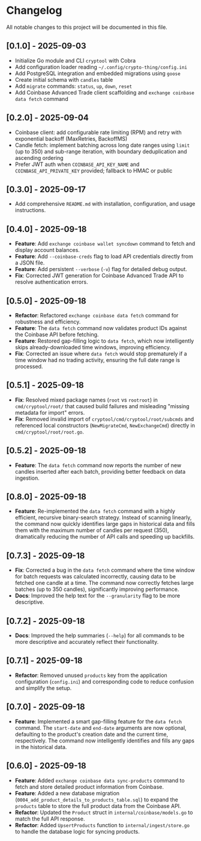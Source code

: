 # Changelog

All notable changes to this project will be documented in this file.

## [0.1.0] - 2025-09-03
- Initialize Go module and CLI `cryptool` with Cobra
- Add configuration loader reading `~/.config/crypto-thing/config.ini`
- Add PostgreSQL integration and embedded migrations using `goose`
- Create initial schema with `candles` table
- Add `migrate` commands: `status`, `up`, `down`, `reset`
- Add Coinbase Advanced Trade client scaffolding and `exchange coinbase data fetch` command

## [0.2.0] - 2025-09-04
- Coinbase client: add configurable rate limiting (RPM) and retry with exponential backoff (MaxRetries, BackoffMS)
- Candle fetch: implement batching across long date ranges using `limit` (up to 350) and sub-range iteration, with boundary deduplication and ascending ordering
- Prefer JWT auth when `COINBASE_API_KEY_NAME` and `COINBASE_API_PRIVATE_KEY` provided; fallback to HMAC or public

## [0.3.0] - 2025-09-17
- Add comprehensive `README.md` with installation, configuration, and usage instructions.

## [0.4.0] - 2025-09-18
- **Feature**: Add `exchange coinbase wallet syncdown` command to fetch and display account balances.
- **Feature**: Add `--coinbase-creds` flag to load API credentials directly from a JSON file.
- **Feature**: Add persistent `--verbose` (`-v`) flag for detailed debug output.
- **Fix**: Corrected JWT generation for Coinbase Advanced Trade API to resolve authentication errors.

## [0.5.0] - 2025-09-18
- **Refactor**: Refactored `exchange coinbase data fetch` command for robustness and efficiency.
- **Feature**: The `data fetch` command now validates product IDs against the Coinbase API before fetching.
- **Feature**: Restored gap-filling logic to `data fetch`, which now intelligently skips already-downloaded time windows, improving efficiency.
- **Fix**: Corrected an issue where `data fetch` would stop prematurely if a time window had no trading activity, ensuring the full date range is processed.

## [0.5.1] - 2025-09-18
- **Fix**: Resolved mixed package names (`root` vs `rootroot`) in `cmd/cryptool/root/` that caused build failures and misleading "missing metadata for import" errors.
- **Fix**: Removed invalid import of `cryptool/cmd/cryptool/root/subcmds` and referenced local constructors (`NewMigrateCmd`, `NewExchangeCmd`) directly in `cmd/cryptool/root/root.go`.

## [0.5.2] - 2025-09-18
- **Feature**: The `data fetch` command now reports the number of new candles inserted after each batch, providing better feedback on data ingestion.

## [0.8.0] - 2025-09-18
- **Feature**: Re-implemented the `data fetch` command with a highly efficient, recursive binary-search strategy. Instead of scanning linearly, the command now quickly identifies large gaps in historical data and fills them with the maximum number of candles per request (350), dramatically reducing the number of API calls and speeding up backfills.

## [0.7.3] - 2025-09-18
- **Fix**: Corrected a bug in the `data fetch` command where the time window for batch requests was calculated incorrectly, causing data to be fetched one candle at a time. The command now correctly fetches large batches (up to 350 candles), significantly improving performance.
- **Docs**: Improved the help text for the `--granularity` flag to be more descriptive.

## [0.7.2] - 2025-09-18
- **Docs**: Improved the help summaries (`--help`) for all commands to be more descriptive and accurately reflect their functionality.

## [0.7.1] - 2025-09-18
- **Refactor**: Removed unused `products` key from the application configuration (`config.ini`) and corresponding code to reduce confusion and simplify the setup.

## [0.7.0] - 2025-09-18
- **Feature**: Implemented a smart gap-filling feature for the `data fetch` command. The `start-date` and `end-date` arguments are now optional, defaulting to the product's creation date and the current time, respectively. The command now intelligently identifies and fills any gaps in the historical data.

## [0.6.0] - 2025-09-18
- **Feature**: Added `exchange coinbase data sync-products` command to fetch and store detailed product information from Coinbase.
- **Feature**: Added a new database migration (`0004_add_product_details_to_products_table.sql`) to expand the `products` table to store the full product data from the Coinbase API.
- **Refactor**: Updated the `Product` struct in `internal/coinbase/models.go` to match the full API response.
- **Refactor**: Added `UpsertProducts` function to `internal/ingest/store.go` to handle the database logic for syncing products.
